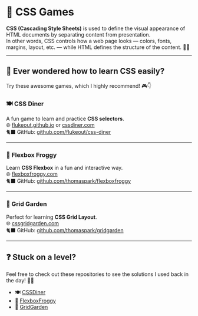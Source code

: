 # 🎨 CSS Games

**CSS (Cascading Style Sheets)** is used to define the visual appearance of HTML documents by separating content from presentation.  
In other words, CSS controls how a web page looks — colors, fonts, margins, layout, etc. — while HTML defines the structure of the content. 🧱✨

---

## 🤔 Ever wondered how to learn CSS easily?

Try these awesome games, which I highly recommend! 🎮👇

### 🍽️ CSS Diner  
A fun game to learn and practice **CSS selectors**.  
🌐 [flukeout.github.io](http://flukeout.github.io) or [cssdiner.com](http://cssdiner.com)  
🐈‍⬛ GitHub: [github.com/flukeout/css-diner](https://github.com/flukeout/css-diner)

---

### 🐸 Flexbox Froggy  
Learn **CSS Flexbox** in a fun and interactive way.  
🌐 [flexboxfroggy.com](https://flexboxfroggy.com)  
🐈‍⬛ GitHub: [github.com/thomaspark/flexboxfroggy](https://github.com/thomaspark/flexboxfroggy)

---

### 🥕 Grid Garden  
Perfect for learning **CSS Grid Layout**.  
🌐 [cssgridgarden.com](https://cssgridgarden.com)  
🐈‍⬛ GitHub: [github.com/thomaspark/gridgarden](https://github.com/thomaspark/gridgarden)

---

## ❓ Stuck on a level?

Feel free to check out these repositories to see the solutions I used back in the day! 🧠💡

- 🍽️ [CSSDiner](https://github.com/nat-duchens/Web_projects/tree/59bb17dd93e100561e3947e69f2d2049d1d9fbb4/CSS_Games_Solutions/CSSDiner)
- 🐸 [FlexboxFroggy](https://github.com/nat-duchens/Web_projects/tree/59bb17dd93e100561e3947e69f2d2049d1d9fbb4/CSS_Games_Solutions/FlexboxFroggy)
- 🥕 [GridGarden](https://github.com/nat-duchens/Web_projects/tree/59bb17dd93e100561e3947e69f2d2049d1d9fbb4/CSS_Games_Solutions/GridGarden)
